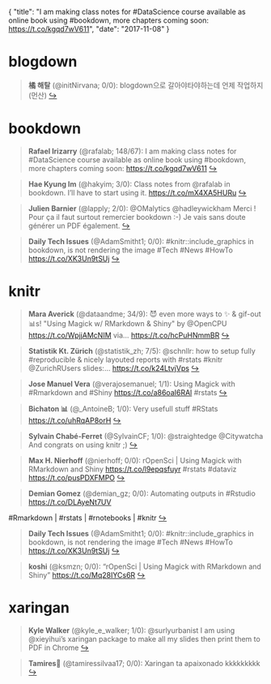 {
  "title": "I am making class notes for #DataScience course available as online book using #bookdown, more chapters coming soon: https://t.co/kgqd7wV611",
  "date": "2017-11-08"
}

# blogdown

> **橘 해탈** (@initNirvana; 0/0): blogdown으로 갈아야타야하는데 언제 작업하지 (먼산)  [&#8618;](https://twitter.com/xieyihui/status/927938133844418561)

<!-- -->


# bookdown

> **Rafael Irizarry** (@rafalab; 148/67): I am making class notes for #DataScience course available as online book using #bookdown, more chapters coming soon: https://t.co/kgqd7wV611  [&#8618;](https://twitter.com/xieyihui/status/927926736301510656)

<!-- -->


> **Hae Kyung Im** (@hakyim; 3/0): Class notes from @rafalab in bookdown. I’ll have to start using it. https://t.co/mX4XA5HURu  [&#8618;](https://twitter.com/xieyihui/status/927956170882666497)

<!-- -->


> **Julien Barnier** (@lapply; 2/0): @OMalytics @hadleywickham Merci ! Pour ça il faut surtout remercier bookdown :-) Je vais sans doute générer un PDF également.  [&#8618;](https://twitter.com/xieyihui/status/927891857526476800)

<!-- -->


> **Daily Tech Issues** (@AdamSmitht1; 0/0): #knitr::include_graphics in bookdown, is not rendering the image
#Tech #News #HowTo
https://t.co/XK3Un9tSUj  [&#8618;](https://twitter.com/xieyihui/status/927839892884901889)

<!-- -->


# knitr

> **Mara Averick** (@dataandme; 34/9): 😈 even more ways to ✨ &amp; gif-out 📊s!
"Using Magick w/ RMarkdown &amp; Shiny" by @OpenCPU https://t.co/WpjjAMcNIM via… https://t.co/hcPuHNmmBR  [&#8618;](https://twitter.com/xieyihui/status/927898982654898180)

<!-- -->


> **Statistik Kt. Zürich** (@statistik_zh; 7/5): @schnllr: how to setup fully #reproducible &amp; nicely layouted reports with #rstats #knitr @ZurichRUsers slides:… https://t.co/k24LtvjVps  [&#8618;](https://twitter.com/xieyihui/status/927962112219107329)

<!-- -->


> **Jose Manuel Vera** (@verajosemanuel; 1/1): Using Magick with #Rmarkdown and #Shiny https://t.co/a86oaI6RAl #rstats  [&#8618;](https://twitter.com/xieyihui/status/927800437809524736)

<!-- -->


> **Bichaton 📊** (@_AntoineB; 1/0): Very usefull stuff #RStats
https://t.co/uhRqAP8orH  [&#8618;](https://twitter.com/xieyihui/status/927885249710837761)

<!-- -->


> **Sylvain Chabé-Ferret** (@SylvainCF; 1/0): @straightedge @Citywatcha And congrats on using knitr ;)  [&#8618;](https://twitter.com/xieyihui/status/927787817895374848)

<!-- -->


> **Max H. Nierhoff** (@nierhoff; 0/0): rOpenSci | Using Magick with RMarkdown and Shiny https://t.co/l9epqsfuyr #rstats #dataviz https://t.co/pusPDXFMPO  [&#8618;](https://twitter.com/xieyihui/status/927971673931993089)

<!-- -->


> **Demian Gomez** (@demian_gz; 0/0): Automating outputs in #Rstudio 
https://t.co/DLAyeNt7UV
>
#Rmarkdown | #rstats | #rnotebooks | #knitr  [&#8618;](https://twitter.com/xieyihui/status/927955601522679808)

<!-- -->


> **Daily Tech Issues** (@AdamSmitht1; 0/0): #knitr::include_graphics in bookdown, is not rendering the image
#Tech #News #HowTo
https://t.co/XK3Un9tSUj  [&#8618;](https://twitter.com/xieyihui/status/927839892884901889)

<!-- -->


> **koshi** (@ksmzn; 0/0): “rOpenSci | Using Magick with RMarkdown and Shiny” https://t.co/Mq28IYCs6R  [&#8618;](https://twitter.com/xieyihui/status/927697464215224320)

<!-- -->


# xaringan

> **Kyle Walker** (@kyle_e_walker; 1/0): @surlyurbanist I am using @xieyihui’s xaringan package to make all my slides then print them to PDF in Chrome  [&#8618;](https://twitter.com/xieyihui/status/927731192824287232)

<!-- -->


> **Tamires💜** (@tamiressilvaa17; 0/0): Xaringan ta apaixonado kkkkkkkkk  [&#8618;](https://twitter.com/xieyihui/status/927696883874705409)

<!-- -->



